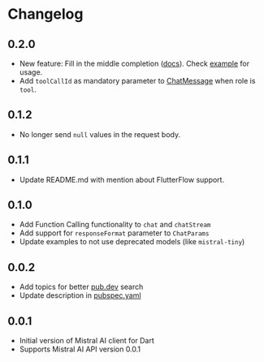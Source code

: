 # Changelog

## 0.2.0

- New feature: Fill in the middle completion ([docs](https://docs.mistral.ai/capabilities/code_generation/)). Check [example](example/fim_completion_example.dart) for usage.
- Add `toolCallId` as mandatory parameter to [ChatMessage](lib/src/models/chat_completion.dart) when role is `tool`.

## 0.1.2

- No longer send `null` values in the request body.

## 0.1.1

- Update README.md with mention about FlutterFlow support.

## 0.1.0

- Add Function Calling functionality to `chat` and `chatStream`
- Add support for `responseFormat` parameter to `ChatParams`
- Update examples to not use deprecated models (like `mistral-tiny`)

## 0.0.2

- Add topics for better [pub.dev](https://pub.dev/) search
- Update description in [pubspec.yaml](pubspec.yaml)

## 0.0.1

- Initial version of Mistral AI client for Dart
- Supports Mistral AI API version 0.0.1
